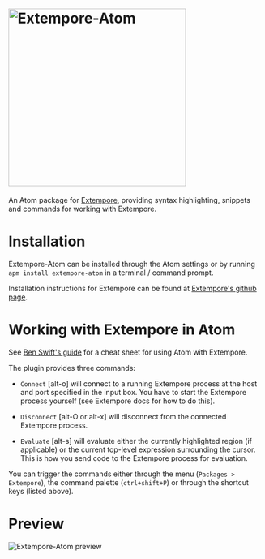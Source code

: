 # <img src="https://raw.githubusercontent.com/noiach/extempore-atom/master/assets/xtm-atom.png" width="350px" alt="Extempore-Atom">

An Atom package for
[Extempore](https://github.com/digego/extempore), providing syntax highlighting, snippets and commands for working with Extempore.

# Installation
Extempore-Atom can be installed through the Atom settings or by running `apm install extempore-atom` in a terminal / command prompt.

Installation instructions for Extempore can be found at
[Extempore's github page](https://github.com/digego/extempore).

# Working with Extempore in Atom

See [Ben Swift's guide](http://benswift.me/2016/02/15/extempore-atom-cheat-sheet/) for a cheat sheet for using Atom with Extempore.

The plugin provides three commands:

- `Connect` [alt-o] will connect to a running Extempore process at the host and port specified in the input box. You have to start the Extempore process yourself (see Extempore docs for how to do this).

- `Disconnect` [alt-O or alt-x] will disconnect from the connected Extempore process.

- `Evaluate` [alt-s] will evaluate either the
  currently highlighted region (if applicable) or the current
  top-level expression surrounding the cursor. This is how you send code to
  the Extempore process for evaluation.

You can trigger the commands either through the menu (`Packages >
Extempore`), the command palette (`ctrl+shift+P`) or through the
shortcut keys (listed above).

# Preview

![Extempore-Atom preview](https://raw.githubusercontent.com/noiach/extempore-atom/master/assets/xtm-atom-eg.gif)
